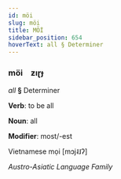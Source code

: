 ```yaml
---
id: möi
slug: möi
title: MÖİ
sidebar_position: 654
hoverText: all § Determiner
---
```


### möi&emsp;<span kind="abugida">ƶıɽɟ</span>

*all* **§** Determiner

**Verb**: to be all

**Noun**: all

**Modifier**: most/-est

Vietnamese mọi   [mɔj˨˩ʔ]

*Austro-Asiatic Language Family*